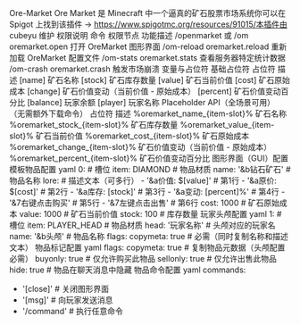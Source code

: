 Ore-Market
Ore Market 是 Minecraft 中一个逼真的矿石股票市场系统你可以在 Spigot 上找到该插件 → https://www.spigotmc.org/resources/91015/本插件由 cubeyu 维护
权限说明
命令	权限节点	功能描述
/openmarket 或 /om	oremarket.open	打开 OreMarket 图形界面
/om-reload	oremarket.reload	重新加载 OreMarket 配置文件
/om-stats	oremarket.stats	查看服务器特定统计数据
/om-crash	oremarket.crash	触发市场崩溃
变量与占位符
基础占位符
占位符	描述
[name]	矿石名称
[stock]	矿石库存数量
[value]	矿石当前价值
[cost]	矿石原始成本
[change]	矿石价值变动（当前价值 - 原始成本）
[percent]	矿石价值变动百分比
[balance]	玩家余额
[player]	玩家名称
Placeholder API（全场景可用）
（无需额外下载命令）
占位符	描述
%oremarket_name_{item-slot}%	矿石名称
%oremarket_stock_{item-slot}%	矿石库存数量
%oremarket_value_{item-slot}%	矿石当前价值
%oremarket_cost_{item-slot}%	矿石原始成本
%oremarket_change_{item-slot}%	矿石价值变动（当前价值 - 原始成本）
%oremarket_percent_{item-slot}%	矿石价值变动百分比
图形界面（GUI）配置
模板物品配置
yaml
0:                                # 槽位
  item: DIAMOND                   # 物品材质
  name: '&b钻石矿石'              # 物品名称
  lore:                           # 描述文本（可多行）
    - '&a价值: $[value]'          # 第1行
    - '&a原价: $[cost]'           # 第2行
    - '&a库存: [stock]'           # 第3行
    - '&a变动: [percent]%'        # 第4行
    - '&7右键点击购买'            # 第5行
    - '&7左键点击出售'            # 第6行
  cost: 1000                      # 矿石原始成本
  value: 1000                     # 矿石当前价值
  stock: 100                      # 库存数量
玩家头颅配置
yaml
1:                                # 槽位
  item: PLAYER_HEAD               # 物品材质
  head: '玩家名称'                # 头颅对应的玩家名
  name: '&b头颅'                  # 物品名称
  flags:
    copymeta: true                # 必需（同时复制名称和描述文本）
物品标记配置
yaml
flags:
  copymeta: true   # 复制物品元数据（头颅配置必需）
  buyonly: true    # 仅允许购买此物品
  sellonly: true   # 仅允许出售此物品
  hide: true       # 物品在聊天消息中隐藏
物品命令配置
yaml
commands:
  - '[close]'  # 关闭图形界面
  - '[msg]'    # 向玩家发送消息
  - '/command' # 执行任意命令
